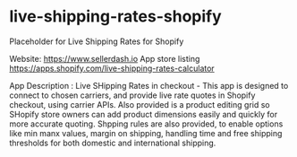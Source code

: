 # live-shipping-rates-shopify
Placeholder for Live Shipping Rates for Shopify 


Website: https://www.sellerdash.io
App store listing https://apps.shopify.com/live-shipping-rates-calculator

App Description : Live SHipping Rates in checkout - This app is designed to connect to chosen carriers, and provide live rate quotes in Shopify checkout,
using carrier APIs.
Also provided is a product editing grid so SHopify store owners can add product dimensions easily and quickly for more accurate quoting.
Shpping rules are also provided, to enable options like min manx values, margin on shipping, handling time and free shipping thresholds for both domestic and international shipping.
